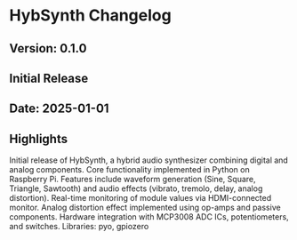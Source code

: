 # HybSynth Changelog

## Version: 0.1.0

## Initial Release

## Date: 2025-01-01

## Highlights

Initial release of HybSynth, a hybrid audio synthesizer combining digital and analog components.
Core functionality implemented in Python on Raspberry Pi.
Features include waveform generation (Sine, Square, Triangle, Sawtooth) and audio effects (vibrato, tremolo, delay, analog distortion).
Real-time monitoring of module values via HDMI-connected monitor.
Analog distortion effect implemented using op-amps and passive components.
Hardware integration with MCP3008 ADC ICs, potentiometers, and switches.
Libraries: pyo, gpiozero
